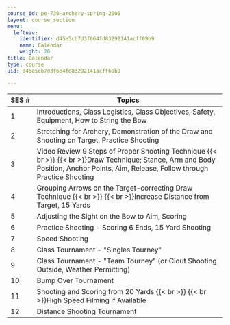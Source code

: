 ```yaml
---
course_id: pe-730-archery-spring-2006
layout: course_section
menu:
  leftnav:
    identifier: d45e5cb7d3f664fd83292141acff69b9
    name: Calendar
    weight: 20
title: Calendar
type: course
uid: d45e5cb7d3f664fd83292141acff69b9

---
```


| SES # | Topics |
| --- | --- |
| 1 | Introductions, Class Logistics, Class Objectives, Safety, Equipment, How to String the Bow |
| 2 | Stretching for Archery, Demonstration of the Draw and Shooting on Target, Practice Shooting |
| 3 | Video Review 9 Steps of Proper Shooting Technique  {{< br >}}  {{< br >}}Draw Technique; Stance, Arm and Body Position, Anchor Points, Aim, Release, Follow through Practice Shooting |
| 4 | Grouping Arrows on the Target-correcting Draw Technique  {{< br >}}  {{< br >}}Increase Distance from Target, 15 Yards |
| 5 | Adjusting the Sight on the Bow to Aim, Scoring |
| 6 | Practice Shooting - Scoring 6 Ends, 15 Yard Shooting |
| 7 | Speed Shooting |
| 8 | Class Tournament - "Singles Tourney" |
| 9 | Class Tournament - "Team Tourney" (or Clout Shooting Outside, Weather Permitting) |
| 10 | Bump Over Tournament |
| 11 | Shooting and Scoring from 20 Yards  {{< br >}}  {{< br >}}High Speed Filming if Available |
| 12 | Distance Shooting Tournament